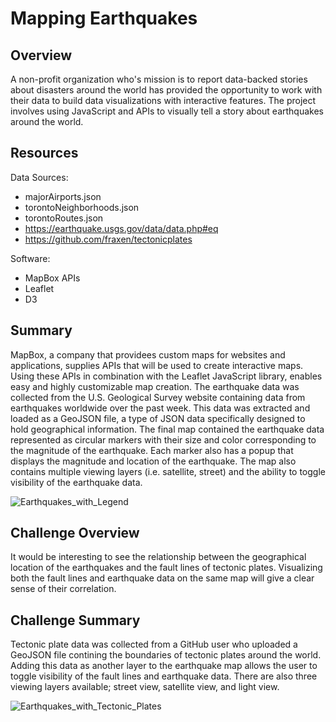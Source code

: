# Mapping Earthquakes

## Overview
A non-profit organization who's mission is to report data-backed stories about disasters around the world has provided the opportunity to work with their data to build data visualizations with interactive features. The project involves using JavaScript and APIs to visually tell a story about earthquakes around the world. 

## Resources
Data Sources:
- majorAirports.json
- torontoNeighborhoods.json
- torontoRoutes.json
- https://earthquake.usgs.gov/data/data.php#eq
- https://github.com/fraxen/tectonicplates

Software:
- MapBox APIs
- Leaflet 
- D3

## Summary
MapBox, a company that providees custom maps for websites and applications, supplies APIs that will be used to create interactive maps. Using these APIs in combination with the Leaflet JavaScript library, enables easy and highly customizable map creation. The earthquake data was collected from the U.S. Geological Survey website containing data from earthquakes worldwide over the past week. This data was extracted and loaded as a GeoJSON file, a type of JSON data specifically designed to hold geographical information. The final map contained the earthquake data represented as circular markers with their size and color corresponding to the magnitude of the earthquake. Each marker also has a popup that displays the magnitude and location of the earthquake. The map also contains multiple viewing layers (i.e. satellite, street) and the ability to toggle visibility of the earthquake data.

![Earthquakes_with_Legend](https://user-images.githubusercontent.com/32782443/72224779-00b9c400-3533-11ea-8689-54fac8bf5fa0.png)

## Challenge Overview
It would be interesting to see the relationship between the geographical location of the earthquakes and the fault lines of tectonic plates. Visualizing both the fault lines and earthquake data on the same map will give a clear sense of their correlation. 

## Challenge Summary
Tectonic plate data was collected from a GitHub user who uploaded a GeoJSON file contining the boundaries of tectonic plates around the world. Adding this data as another layer to the earthquake map allows the user to toggle visibility of the fault lines and earthquake data. There are also three viewing layers available; street view, satellite view, and light view. 

![Earthquakes_with_Tectonic_Plates](https://user-images.githubusercontent.com/32782443/72224879-fc41db00-3533-11ea-87f7-b48095475d4f.png)
